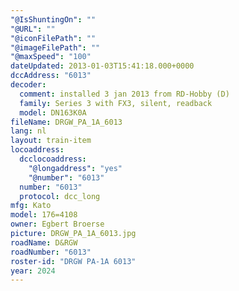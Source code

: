 ```yaml
---
"@IsShuntingOn": ""
"@URL": ""
"@iconFilePath": ""
"@imageFilePath": ""
"@maxSpeed": "100"
dateUpdated: 2013-01-03T15:41:18.000+0000
dccAddress: "6013"
decoder:
  comment: installed 3 jan 2013 from RD-Hobby (D)
  family: Series 3 with FX3, silent, readback
  model: DN163K0A
fileName: DRGW_PA_1A_6013
lang: nl
layout: train-item
locoaddress:
  dcclocoaddress:
    "@longaddress": "yes"
    "@number": "6013"
  number: "6013"
  protocol: dcc_long
mfg: Kato
model: 176=4108
owner: Egbert Broerse
picture: DRGW_PA_1A_6013.jpg
roadName: D&RGW
roadNumber: "6013"
roster-id: "DRGW PA-1A 6013"
year: 2024
---
```


